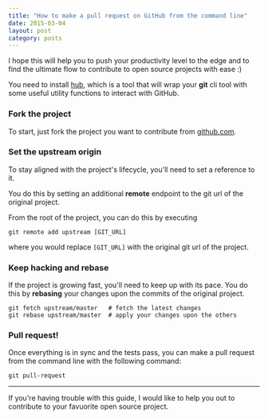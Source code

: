 ```yaml
---
title: "How to make a pull request on GitHub from the command line"
date: 2015-03-04
layout: post
category: posts
---
```


I hope this will help you to push your productivity level to the edge and to find the ultimate flow to contribute to open source projects with ease :)

You need to install [hub](https://hub.github.com), which is a tool that will wrap your **git** cli tool with some useful utility functions to interact with GitHub.


### Fork the project

To start, just fork the project you want to contribute from [github.com](https://github.com).


### Set the upstream origin

To stay aligned with the project's lifecycle, you'll need to set a reference to it.

You do this by setting an additional **remote** endpoint to the git url of the original project.

From the root of the project, you can do this by executing

```
git remote add upstream [GIT_URL]
```

where you would replace `[GIT_URL]` with the original git url of the project.


### Keep hacking and rebase

If the project is growing fast, you'll need to keep up with its pace.
You do this by **rebasing** your changes upon the commits of the original project.

```
git fetch upstream/master   # fetch the latest changes
git rebase upstream/master  # apply your changes upon the others
```


### Pull request!

Once everything is in sync and the tests pass, you can make a pull request from the command line with the following command:

```
git pull-request
```

---

If you're having trouble with this guide, I would like to help you out to contribute to your favuorite open source project.
